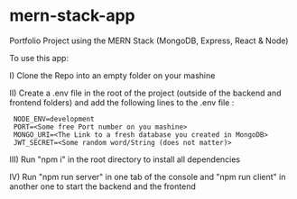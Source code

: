 # mern-stack-app
Portfolio Project using the MERN Stack (MongoDB, Express, React &amp; Node)

To use this app: 

I)  Clone the Repo into an empty folder on your mashine

II)  Create a .env file in the root of the project (outside of the backend and frontend folders) and add the following lines to the .env file : 

     NODE_ENV=development
     PORT=<Some free Port number on you mashine>
     MONGO_URI=<The Link to a fresh database you created in MongoDB>
     JWT_SECRET=<Some random word/String (does not matter)>
     
III) Run "npm i" in the root directory to install all dependencies

IV)  Run "npm run server" in one tab of the console and "npm run client" in another one to start the backend and the frontend
